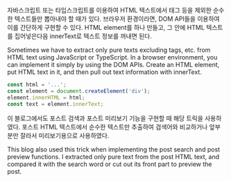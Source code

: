 자바스크립트 또는 타입스크립트를 이용하여 HTML 텍스트에서 태그 등을 제외한 순수한 텍스트들만 뽑아내야 할 때가 있다.
브라우저 환경이라면, DOM API들을 이용하여 이를 간단하게 구현할 수 있다.
HTML element를 하나 만들고, 그 안에 HTML 텍스트를 집어넣은다음 innerText로 텍스트 정보를 꺼내면 된다.

Sometimes we have to extract only pure texts excluding tags, etc. from HTML text using JavaScript or TypeScript.
In a browser environment, you can implement it simply by using the DOM APIs.
Create an HTML element, put HTML text in it, and then pull out text information with innerText.

```typescript
const html = '...';
const element = document.createElement('div');
element.innerHTML = html;
const text = element.innerText;
```

이 블로그에서도 포스트 검색과 포스트 미리보기 기능을 구현할 때 해당 트릭을 사용하였다.
포스트 HTML 텍스트에서 순수한 텍스트만 추출하여 검색어와 비교하거나 앞부분만 잘라서 미리보기용으로 사용하였다.

This blog also used this trick when implementing the post search and post preview functions.
I extracted only pure text from the post HTML text, and compared it with the search word or cut out its front part to preview the post.

